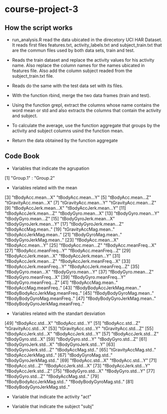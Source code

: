 # course-project-3

 
 ## How the script works

* run_analysis.R read the data ubicated in the direcetory UCI HAR Dataset. It reads first files features.txt, activity_labels.txt and subject_train.txt that are the commun files used by both data sets, train and test.

* Reads the train dataset and replace the activity values for his activity name. Also replace the column names for the names ubicated in features file. Also add the column subject readed from the subject_train.txt file.

* Reads do the same with the test data set with its files.

* With the function rbind, merge the two data frames (train and test).

* Using the function grepl, extract the columns whose name contains the word mean or std and also extracts the columns that contain the activity and subject.

* To calculate the average, use the function aggregate that groups by the activity and subject columns usind the function mean.

* Return the data obtained by the function aggregate

## Code Book

* Variables that indicate the agrupation 

[1] "Group.1" : "Group.2"

* Variables related with the mean 

[3] "tBodyAcc.mean...X" "tBodyAcc.mean...Y"
[5] "tBodyAcc.mean...Z" "tGravityAcc.mean...X"
[7] "tGravityAcc.mean...Y" "tGravityAcc.mean...Z"
[9] "tBodyAccJerk.mean...X" "tBodyAccJerk.mean...Y"
[11] "tBodyAccJerk.mean...Z" "tBodyGyro.mean...X"
[13] "tBodyGyro.mean...Y" "tBodyGyro.mean...Z"
[15] "tBodyGyroJerk.mean...X" "tBodyGyroJerk.mean...Y"
[17] "tBodyGyroJerk.mean...Z" "tBodyAccMag.mean.."
[19] "tGravityAccMag.mean.." "tBodyAccJerkMag.mean.."
[21] "tBodyGyroMag.mean.." "tBodyGyroJerkMag.mean.."
[23] "fBodyAcc.mean...X" "fBodyAcc.mean...Y"
[25] "fBodyAcc.mean...Z" "fBodyAcc.meanFreq...X"
[27] "fBodyAcc.meanFreq...Y" "fBodyAcc.meanFreq...Z"
[29] "fBodyAccJerk.mean...X" "fBodyAccJerk.mean...Y"
[31] "fBodyAccJerk.mean...Z" "fBodyAccJerk.meanFreq...X"
[33] "fBodyAccJerk.meanFreq...Y" "fBodyAccJerk.meanFreq...Z"
[35] "fBodyGyro.mean...X" "fBodyGyro.mean...Y"
[37] "fBodyGyro.mean...Z" "fBodyGyro.meanFreq...X"
[39] "fBodyGyro.meanFreq...Y" "fBodyGyro.meanFreq...Z"
[41] "fBodyAccMag.mean.." "fBodyAccMag.meanFreq.."
[43] "fBodyBodyAccJerkMag.mean.." "fBodyBodyAccJerkMag.meanFreq.." [45] "fBodyBodyGyroMag.mean.." "fBodyBodyGyroMag.meanFreq.."
[47] "fBodyBodyGyroJerkMag.mean.." "fBodyBodyGyroJerkMag.meanFreq.."

* Variables related with the standart desviation 

[49] "tBodyAcc.std...X" "tBodyAcc.std...Y"
[51] "tBodyAcc.std...Z" "tGravityAcc.std...X"
[53] "tGravityAcc.std...Y" "tGravityAcc.std...Z"
[55] "tBodyAccJerk.std...X" "tBodyAccJerk.std...Y"
[57] "tBodyAccJerk.std...Z" "tBodyGyro.std...X"
[59] "tBodyGyro.std...Y" "tBodyGyro.std...Z"
[61] "tBodyGyroJerk.std...X" "tBodyGyroJerk.std...Y"
[63] "tBodyGyroJerk.std...Z" "tBodyAccMag.std.."
[65] "tGravityAccMag.std.." "tBodyAccJerkMag.std.."
[67] "tBodyGyroMag.std.." "tBodyGyroJerkMag.std.."
[69] "fBodyAcc.std...X" "fBodyAcc.std...Y"
[71] "fBodyAcc.std...Z" "fBodyAccJerk.std...X"
[73] "fBodyAccJerk.std...Y" "fBodyAccJerk.std...Z"
[75] "fBodyGyro.std...X" "fBodyGyro.std...Y"
[77] "fBodyGyro.std...Z" "fBodyAccMag.std.."
[79] "fBodyBodyAccJerkMag.std.." "fBodyBodyGyroMag.std.."
[81] "fBodyBodyGyroJerkMag.std.."

* Variable that indicate the activity "act"

* Variable that indicate the subject "subj"
